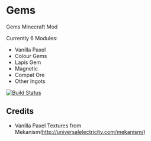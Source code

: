 Gems
========

Gems Minecraft Mod

Currently 6 Modules:
* Vanilla Paxel
* Colour Gems
* Lapis Gem
* Magnetic
* Compat Ore
* Other Ingots

[![Build Status](https://travis-ci.org/ictrobot/Gems.png?branch=master)](https://travis-ci.org/ictrobot/Gems)

Credits
--------
* Vanilla Paxel Textures from Mekanism(http://universalelectricity.com/mekanism/)
